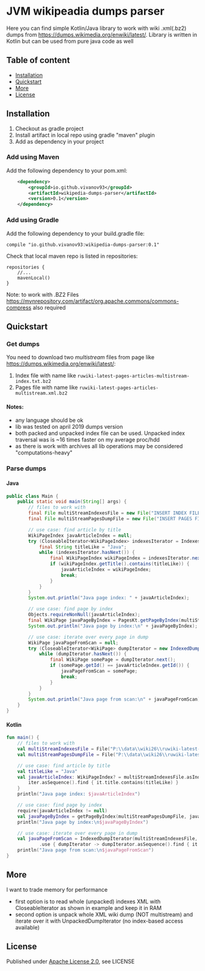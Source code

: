 # JVM wikipeadia dumps parser

Here you can find simple Kotlin/Java library to work with wiki .xml(.bz2) dumps from https://dumps.wikimedia.org/enwiki/latest/.
Library is written in Kotlin but can be used from pure java code as well

## Table of content

- [Installation](#installation)
- [Quickstart](#quickstart)   
- [More](#more)   
- [License](#license)

## Installation

1) Checkout as gradle project
2) Install artifact in local repo using gradle "maven" plugin
3) Add as dependency in your project
### Add using Maven

Add the following dependency to your pom.xml:

```xml
    <dependency>
        <groupId>io.github.vivanov93</groupId>
        <artifactId>wikipedia-dumps-parser</artifactId>
        <version>0.1</version>
    </dependency>
```

### Add using Gradle

Add the following dependency to your build.gradle file:

    compile "io.github.vivanov93:wikipedia-dumps-parser:0.1"
    

Check that local maven repo is listed in repositories:

    repositories {
        //...
        mavenLocal()
    }
    
Note: to work with .BZ2 Files https://mvnrepository.com/artifact/org.apache.commons/commons-compress also required

## Quickstart

### Get dumps
You need to download two *multistream* files from page like https://dumps.wikimedia.org/enwiki/latest/:
1) Index file with name like ```ruwiki-latest-pages-articles-multistream-index.txt.bz2```
2) Pages file with name like ```ruwiki-latest-pages-articles-multistream.xml.bz2```

#### Notes:
- any language should be ok
- lib was tested on april 2019 dumps version
- both packed and unpacked index file can be used. Unpacked index traversal was is ~16 times faster on my average proc/hdd
- as there is work with archives all lib operations may be considered "computations-heavy" 

### Parse dumps

#### Java
```java
public class Main {
    public static void main(String[] args) {
        // files to work with
        final File multiStreamIndexesFile = new File("INSERT INDEX FILE PATH");
        final File multiStreamPagesDumpFile = new File("INSERT PAGES FILE PATH");

        // use case: find article by title
        WikiPageIndex javaArticleIndex = null;
        try (CloseableIterator<WikiPageIndex> indexesIterator = IndexesKt.asIndexesIterator(multiStreamIndexesFile)) {
            final String titleLike = "Java";
            while (indexesIterator.hasNext()) {
                final WikiPageIndex wikiPageIndex = indexesIterator.next();
                if (wikiPageIndex.getTitle().contains(titleLike)) {
                    javaArticleIndex = wikiPageIndex;
                    break;
                }
            }
        }
        System.out.println("Java page index: " + javaArticleIndex);

        // use case: find page by index
        Objects.requireNonNull(javaArticleIndex);
        final WikiPage javaPageByIndex = PagesKt.getPageByIndex(multiStreamPagesDumpFile, javaArticleIndex);
        System.out.println("Java page by index:\n" + javaPageByIndex);

        // use case: iterate over every page in dump
        WikiPage javaPageFromScan = null;
        try (CloseableIterator<WikiPage> dumpIterator = new IndexedDumpIterator(multiStreamIndexesFile, multiStreamPagesDumpFile)) {
            while (dumpIterator.hasNext()) {
                final WikiPage somePage = dumpIterator.next();
                if (somePage.getId() == javaArticleIndex.getId()) {
                    javaPageFromScan = somePage;
                    break;
                }
            }
        }
        System.out.println("Java page from scan:\n" + javaPageFromScan);
    }
}
```

#### Kotlin
```Kotlin
fun main() {
    // files to work with
    val multiStreamIndexesFile = File("P:\\data\\wiki26\\ruwiki-latest-pages-articles-multistream-index.txt")
    val multiStreamPagesDumpFile = File("P:\\data\\wiki26\\ruwiki-latest-pages-articles-multistream.xml.bz2")

    // use case: find article by title
    val titleLike = "Java"
    val javaArticleIndex: WikiPageIndex? = multiStreamIndexesFile.asIndexesIterator().use { iter ->
        iter.asSequence().find { it.title.contains(titleLike) }
    }
    println("Java page index: $javaArticleIndex")

    // use case: find page by index
    require(javaArticleIndex != null)
    val javaPageByIndex = getPageByIndex(multiStreamPagesDumpFile, javaArticleIndex)
    println("Java page by index:\n$javaPageByIndex")

    // use case: iterate over every page in dump
    val javaPageFromScan = IndexedDumpIterator(multiStreamIndexesFile, multiStreamPagesDumpFile)
            .use { dumpIterator -> dumpIterator.asSequence().find { it.id == javaArticleIndex.id } }
    println("Java page from scan:\n$javaPageFromScan")
}
```

## More

I want to trade memory for performance

- first option is to read whole (unpacked) indexes XML with CloseableIterator<WikiPageIndex> as shown in example
and keep it in RAM
- second option is unpack whole XML wiki dump (NOT multistream) and iterate over it with UnpackedDumpIterator
(no index-based access available)

## License

Published under [Apache License 2.0](http://www.apache.org/licenses/LICENSE-2.0), see LICENSE